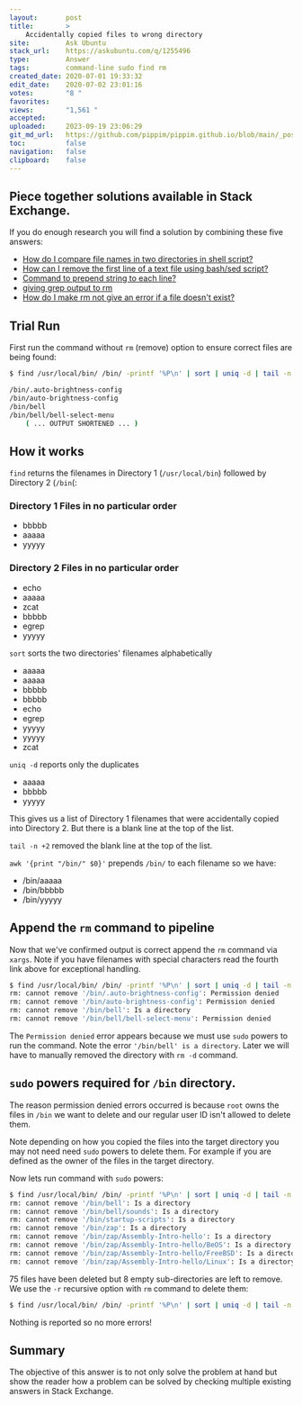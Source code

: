 ```yaml
---
layout:       post
title:        >
    Accidentally copied files to wrong directory
site:         Ask Ubuntu
stack_url:    https://askubuntu.com/q/1255496
type:         Answer
tags:         command-line sudo find rm
created_date: 2020-07-01 19:33:32
edit_date:    2020-07-02 23:01:16
votes:        "8 "
favorites:    
views:        "1,561 "
accepted:     
uploaded:     2023-09-19 23:06:29
git_md_url:   https://github.com/pippim/pippim.github.io/blob/main/_posts/2020/2020-07-01-Accidentally-copied-files-to-wrong-directory.md
toc:          false
navigation:   false
clipboard:    false
---
```


## Piece together solutions available in Stack Exchange.

If you do enough research you will find a solution by combining these five answers:

- [How do I compare file names in two directories in shell script?][1]
- [How can I remove the first line of a text file using bash/sed script?][2]
- [Command to prepend string to each line?][3]
- [giving grep output to rm][4]
- [How do I make rm not give an error if a file doesn't exist?][5]



## Trial Run

First run the command without `rm` (remove) option to ensure correct files are being found:

``` bash
$ find /usr/local/bin/ /bin/ -printf '%P\n' | sort | uniq -d | tail -n +2 | awk '{print "/bin/" $0}'

/bin/.auto-brightness-config
/bin/auto-brightness-config
/bin/bell
/bin/bell/bell-select-menu
    ( ... OUTPUT SHORTENED ... )
```

## How it works

`find` returns the filenames in Directory 1 (`/usr/local/bin`) followed by Directory 2 (`/bin`(:

### Directory 1 Files in no particular order

- bbbbb
- aaaaa
- yyyyy

### Directory 2 Files in no particular order

- echo
- aaaaa
- zcat
- bbbbb
- egrep
- yyyyy

`sort` sorts the two directories' filenames alphabetically

- aaaaa
- aaaaa
- bbbbb
- bbbbb
- echo
- egrep
- yyyyy
- yyyyy
- zcat

`uniq -d` reports only the duplicates

- aaaaa
- bbbbb
- yyyyy

This gives us a list of Directory 1 filenames that were accidentally copied into Directory 2. But there is a blank line at the top of the list.

`tail -n +2` removed the blank line at the top of the list.

`awk '{print "/bin/" $0}'` prepends `/bin/` to each filename so we have:

- /bin/aaaaa
- /bin/bbbbb
- /bin/yyyyy

## Append the `rm` command to pipeline

Now that we've confirmed output is correct append the `rm` command via `xargs`. Note if you have filenames with special characters read the fourth link above for exceptional handling.

``` bash
$ find /usr/local/bin/ /bin/ -printf '%P\n' | sort | uniq -d | tail -n +2 | awk '{print "/bin/" $0}' | xargs rm -f
rm: cannot remove '/bin/.auto-brightness-config': Permission denied
rm: cannot remove '/bin/auto-brightness-config': Permission denied
rm: cannot remove '/bin/bell': Is a directory
rm: cannot remove '/bin/bell/bell-select-menu': Permission denied
```

The `Permission denied` error appears because we must use `sudo` powers to run the command. Note the error `'/bin/bell' is a directory`.  Later we will have to manually removed the directory with `rm -d` command.

## `sudo` powers required for `/bin` directory.

The reason permission denied errors occurred is because `root` owns the files in `/bin` we want to delete and our regular user ID isn't allowed to delete them.

Note depending on how you copied the files into the target directory you may not need need `sudo` powers to delete them. For example if you are defined as the owner of the files in the target directory.

Now lets run command with `sudo` powers:

``` bash
$ find /usr/local/bin/ /bin/ -printf '%P\n' | sort | uniq -d | tail -n +2 | awk '{print "/bin/" $0}' | sudo xargs rm -f
rm: cannot remove '/bin/bell': Is a directory
rm: cannot remove '/bin/bell/sounds': Is a directory
rm: cannot remove '/bin/startup-scripts': Is a directory
rm: cannot remove '/bin/zap': Is a directory
rm: cannot remove '/bin/zap/Assembly-Intro-hello': Is a directory
rm: cannot remove '/bin/zap/Assembly-Intro-hello/BeOS': Is a directory
rm: cannot remove '/bin/zap/Assembly-Intro-hello/FreeBSD': Is a directory
rm: cannot remove '/bin/zap/Assembly-Intro-hello/Linux': Is a directory
```
75 files have been deleted but 8 empty sub-directories are left to remove. We use the `-r` recursive option with `rm` command to delete them:

``` bash
$ find /usr/local/bin/ /bin/ -printf '%P\n' | sort | uniq -d | tail -n +2 | awk '{print "/bin/" $0}' | sudo xargs rm -rf
```


Nothing is reported so no more errors!

## Summary

The objective of this answer is to not only solve the problem at hand but show the reader how a problem can be solved by checking multiple existing answers in Stack Exchange.


  [1]: https://stackoverflow.com/a/28229014/6929343
  [2]: https://stackoverflow.com/a/339941/6929343
  [3]: https://serverfault.com/a/72749/385348
  [4]: https://unix.stackexchange.com/a/9601/200094
  [5]: https://superuser.com/a/76068/662962
